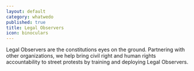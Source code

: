 ```yaml
---
layout: default
category: whatwedo
published: true
title: Legal Observers
icon: binoculars
---
```



Legal Observers are the constitutions eyes on the ground. Partnering with other organizations, we help bring civil right and human rights accountability to street protests by training and deploying Legal Observers.

